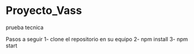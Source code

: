 # Proyecto_Vass
prueba tecnica

Pasos a seguir
1- clone el repositorio en su equipo
2- npm install
3- npm start

